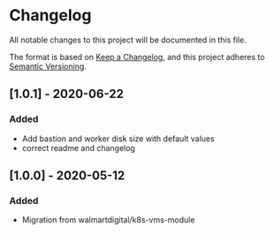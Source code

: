 # Changelog
All notable changes to this project will be documented in this file.

The format is based on [Keep a Changelog](https://keepachangelog.com/en/1.0.0/),
and this project adheres to [Semantic Versioning](https://semver.org/spec/v2.0.0.html).

## [1.0.1] - 2020-06-22
### Added

- Add bastion and worker disk size with default values
- correct readme and changelog

## [1.0.0] - 2020-05-12
### Added

- Migration from walmartdigital/k8s-vms-module
